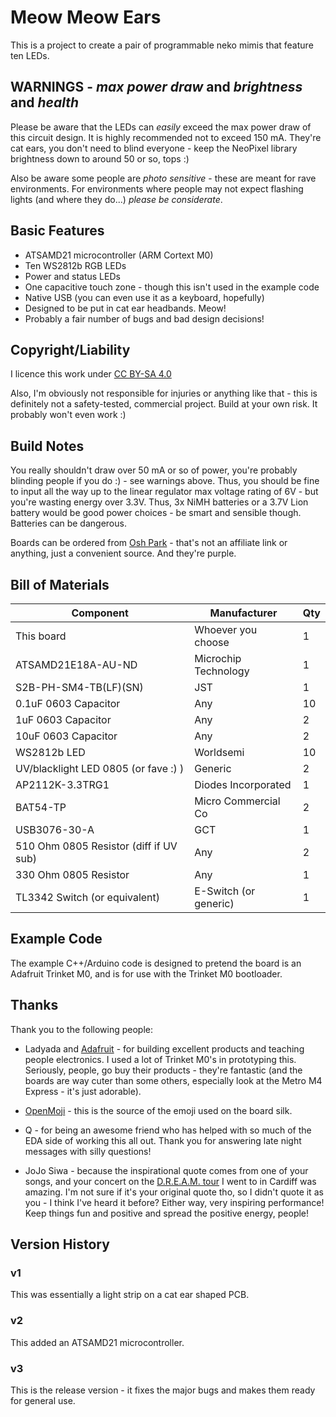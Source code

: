 # Meow Meow Ears

This is a project to create a pair of programmable neko mimis that feature ten LEDs.

## WARNINGS - *max power draw* and *brightness* and *health*

Please be aware that the LEDs can *easily* exceed the max power draw of this circuit design. It is highly recommended not to exceed 150 mA. They're cat ears, you don't need to blind everyone - keep the NeoPixel library brightness down to around 50 or so, tops :)

Also be aware some people are *photo sensitive* - these are meant for rave environments. For environments where people may not expect flashing lights (and where they do...) *please be considerate*.

## Basic Features

- ATSAMD21 microcontroller (ARM Cortext M0)
- Ten WS2812b RGB LEDs
- Power and status LEDs
- One capacitive touch zone - though this isn't used in the example code
- Native USB (you can even use it as a keyboard, hopefully)
- Designed to be put in cat ear headbands. Meow!
- Probably a fair number of bugs and bad design decisions!

## Copyright/Liability

I licence this work under [CC BY-SA 4.0](https://creativecommons.org/licenses/by-sa/4.0/#)

Also, I'm obviously not responsible for injuries or anything like that - this is definitely not a safety-tested, commercial project. Build at your own risk. It probably won't even work :)

## Build Notes

You really shouldn't draw over 50 mA or so of power, you're probably blinding people if you do :) - see warnings above. Thus, you should be fine to input all the way up to the linear regulator max voltage rating of 6V - but you're wasting energy over 3.3V. Thus, 3x NiMH batteries or a 3.7V Lion battery would be good power choices - be smart and sensible though. Batteries can be dangerous.

Boards can be ordered from [Osh Park](https://oshpark.com/shared_projects/3kRYov0c) - that's not an affiliate link or anything, just a convenient source. And they're purple.

## Bill of Materials

| Component                               | Manufacturer                 | Qty |
|-----------------------------------------|------------------------------|-----|
| This board                              | Whoever you choose           | 1   |
| ATSAMD21E18A-AU-ND                      | Microchip Technology         | 1   |
| S2B-PH-SM4-TB(LF)(SN)                   | JST                          | 1   |
| 0.1uF 0603 Capacitor                    | Any                          | 10  |
| 1uF 0603 Capacitor                      | Any                          | 2   |
| 10uF 0603 Capacitor                     | Any                          | 2   |
| WS2812b LED                             | Worldsemi                    | 10  |
| UV/blacklight LED 0805 (or fave :) )    | Generic                      | 2   |
| AP2112K-3.3TRG1                         | Diodes Incorporated          | 1   |
| BAT54-TP                                | Micro Commercial Co          | 2   |
| USB3076-30-A                            | GCT                          | 1   |
| 510 Ohm 0805 Resistor (diff if UV sub)  | Any                          | 2   |
| 330 Ohm 0805 Resistor                   | Any                          | 1   |
| TL3342 Switch (or equivalent)           | E-Switch (or generic)        | 1   |

## Example Code

The example C++/Arduino code is designed to pretend the board is an Adafruit Trinket M0, and is for use with the Trinket M0 bootloader.

## Thanks

Thank you to the following people:

- Ladyada and [Adafruit](https://learn.adafruit.com/how-to-program-samd-bootloaders/trinket-m0-wiring) - for building excellent products and teaching people electronics. I used a lot of Trinket M0's in prototyping this. Seriously, people, go buy their products - they're fantastic (and the boards are way cuter than some others, especially look at the Metro M4 Express - it's just adorable).

- [OpenMoji](https://www.openmoji.org) - this is the source of the emoji used on the board silk.

- Q - for being an awesome friend who has helped with so much of the EDA side of working this all out. Thank you for answering late night messages with silly questions!

- JoJo Siwa - because the inspirational quote comes from one of your songs, and your concert on the [D.R.E.A.M. tour](https://www.jojodreamtour.com/) I went to in Cardiff was amazing. I'm not sure if it's your original quote tho, so I didn't quote it as you - I think I've heard it before? Either way, very inspiring performance! Keep things fun and positive and spread the positive energy, people!

## Version History

### v1

This was essentially a light strip on a cat ear shaped PCB.

### v2

This added an ATSAMD21 microcontroller.

### v3

This is the release version - it fixes the major bugs and makes them ready for general use.
